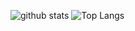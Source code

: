![github stats](https://github-readme-stats.vercel.app/api?username=ranahachha&show_icons=true&title_color=fff&theme=radical&hide=prs&&count_private=true&include_all_commits=true)
![Top Langs](https://github-readme-stats.vercel.app/api/top-langs/?username=ranahachha&layout=compact&theme=radical)
